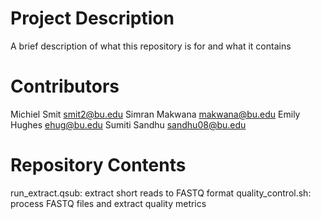 # Project Description

A brief description of what this repository is for and what it contains

# Contributors
Michiel Smit smit2@bu.edu
Simran Makwana makwana@bu.edu
Emily Hughes ehug@bu.edu
Sumiti Sandhu sandhu08@bu.edu

# Repository Contents
run_extract.qsub: extract short reads to FASTQ format
quality_control.sh: process FASTQ files and extract quality metrics
